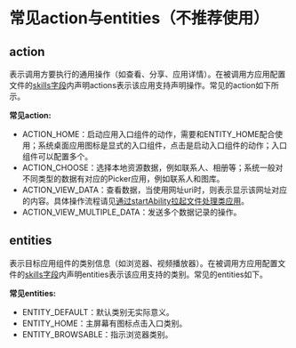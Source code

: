 # 常见action与entities（不推荐使用）

## action

表示调用方要执行的通用操作（如查看、分享、应用详情）。在被调用方应用配置文件的[skills字段](../cj-start/basic-knowledge/module-configuration-file.md#skills标签)内声明actions表示该应用支持声明操作。常见的action如下所示。

**常见action:**

- ACTION_HOME：启动应用入口组件的动作，需要和ENTITY_HOME配合使用；系统桌面应用图标是显式的入口组件，点击是启动入口组件的动作；入口组件可以配置多个。
- ACTION_CHOOSE：选择本地资源数据，例如联系人、相册等；系统一般对不同类型的数据有对应的Picker应用，例如联系人和图库。
- ACTION_VIEW_DATA：查看数据，当使用网址uri时，则表示显示该网址对应的内容。具体操作流程请见[通过startAbility拉起文件处理类应用](./cj-file-processing-apps-startup.md)。
- ACTION_VIEW_MULTIPLE_DATA：发送多个数据记录的操作。

## entities

表示目标应用组件的类别信息（如浏览器、视频播放器）。在被调用方应用配置文件的[skills字段](../cj-start/basic-knowledge/module-configuration-file.md#skills标签)内声明entities表示该应用支持的类别。常见的entities如下。

**常见entities:**

- ENTITY_DEFAULT：默认类别无实际意义。
- ENTITY_HOME：主屏幕有图标点击入口类别。
- ENTITY_BROWSABLE：指示浏览器类别。

